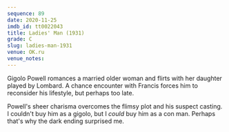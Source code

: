```yaml
---
sequence: 89
date: 2020-11-25
imdb_id: tt0022043
title: Ladies' Man (1931)
grade: C
slug: ladies-man-1931
venue: OK.ru
venue_notes:
---
```


Gigolo Powell romances a married older woman and flirts with her daughter played by Lombard. A chance encounter with Francis forces him to reconsider his lifestyle, but perhaps too late.

<!-- end -->

Powell's sheer charisma overcomes the flimsy plot and his suspect casting. I couldn't buy him as a gigolo, but I _could_ buy him as a con man. Perhaps that's why the dark ending surprised me.

